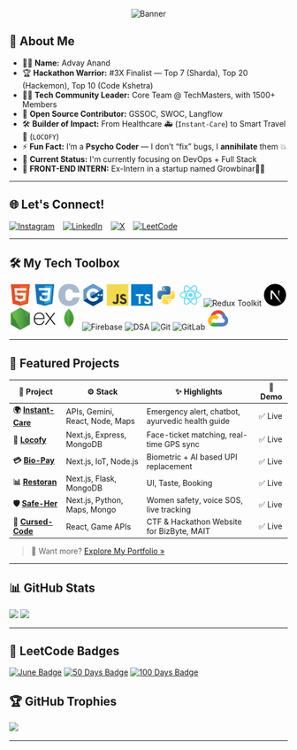 <p align="center">
  <img src="https://capsule-render.vercel.app/api?type=waving&color=E62429&height=150&section=header&text=Advay-Anand%20%7C%20Psycho-Coder%20%7C%20Debugger%20Hunter&fontSize=24&fontColor=ffffff&desc=🕸️+Welcome+to+my+multiverse+of+code!+🧠&descAlignY=65&descAlign=65" alt="Banner">
</p>


## 💫 About Me  
- 👨‍💻 **Name:** Advay Anand  
- 🏆 **Hackathon Warrior:** #3X Finalist — Top 7 (Sharda), Top 20 (Hackemon), Top 10 (Code Kshetra)  
- 🧑‍💼 **Tech Community Leader:** Core Team @ TechMasters, with 1500+ Members 
- 🌱 **Open Source Contributor:** GSSOC, SWOC, Langflow  
- 🛠️ **Builder of Impact:** From Healthcare 🚑 (`Instant-Care`) to Smart Travel 🚂 (`LOCOFY`)  
- ⚡ **Fun Fact:** I’m a **Psycho Coder** — I don’t “fix” bugs, I **annihilate** them 💥
- 📖 **Current Status:** I'm currently focusing on DevOps + Full Stack
- 💼 **FRONT-END INTERN:** Ex-Intern in a startup named Growbinar🕴🏻

---
## 🌐 Let's Connect!

<div style="display: flex; gap: 15px; align-items: center;">
  <!-- Instagram -->
  <a href="https://instagram.com/advay_anand_7" target="_blank">
    <img src="https://cdn-icons-png.flaticon.com/512/2111/2111463.png" width="32" alt="Instagram" />
  </a>

  <!-- LinkedIn -->
  <a href="https://linkedin.com/in/advay-anand-a89024277" target="_blank">
    <img src="https://cdn-icons-png.flaticon.com/512/174/174857.png" width="32" alt="LinkedIn" />
  </a>

  <!-- X (Twitter) -->
  <a href="https://x.com/AnandAdvay91289" target="_blank">
    <img src="https://cdn-icons-png.flaticon.com/512/5968/5968958.png" width="32" alt="X" />
  </a>

  <!-- LeetCode -->
  <a href="https://leetcode.com/u/Advay87/" target="_blank">
    <img src="https://upload.wikimedia.org/wikipedia/commons/8/8e/LeetCode_Logo_1.png" width="32" alt="LeetCode" />
  </a>
</div>



---

## 🛠️ My Tech Toolbox  
<p align="left">
<!-- Existing Icons -->
<img src="https://github.com/devicons/devicon/blob/master/icons/html5/html5-original.svg" width="40" title="HTML5"/>
<img src="https://github.com/devicons/devicon/blob/master/icons/css3/css3-original.svg" width="40" title="CSS3"/>
<img src="https://github.com/devicons/devicon/blob/master/icons/c/c-original.svg" width="40" title="C"/>
<img src="https://github.com/devicons/devicon/blob/master/icons/cplusplus/cplusplus-original.svg" width="40" title="C++"/>
<img src="https://github.com/devicons/devicon/blob/master/icons/javascript/javascript-original.svg" width="40" title="JavaScript"/>
<img src="https://github.com/devicons/devicon/blob/master/icons/typescript/typescript-original.svg" width="40" title="TypeScript"/>
<img src="https://github.com/devicons/devicon/blob/master/icons/python/python-original.svg" width="40" title="Python"/>
<img src="https://github.com/devicons/devicon/blob/master/icons/react/react-original.svg" width="40" title="React"/>
<img src="https://raw.githubusercontent.com/reduxjs/redux/master/logo/logo.png" width="40" title="Redux Toolkit"/>
<img src="https://github.com/devicons/devicon/blob/master/icons/nextjs/nextjs-original.svg" width="40" title="Next.js"/>
<img src="https://github.com/devicons/devicon/blob/master/icons/nodejs/nodejs-original.svg" width="40" title="Node.js"/>
<img src="https://github.com/devicons/devicon/blob/master/icons/express/express-original.svg" width="40" title="Express.js"/>
<img src="https://github.com/devicons/devicon/blob/master/icons/mongodb/mongodb-original.svg" width="40" title="MongoDB"/>
<img src="https://cdn.jsdelivr.net/gh/devicons/devicon/icons/firebase/firebase-plain.svg" width="40" title="Firebase"/>
<img src="https://cdn-icons-png.flaticon.com/512/5968/5968705.png" width="40" title="DSA"/>
<img src="https://cdn-icons-png.flaticon.com/512/919/919847.png" width="40" title="Git"/>
<img src="https://cdn-icons-png.flaticon.com/512/5968/5968853.png" width="40" title="GitLab"/>
<img src="https://github.com/devicons/devicon/blob/master/icons/googlecloud/googlecloud-original.svg" width="40" title="Google Cloud"/>


</p>

---

## 🚀 Featured Projects  

| 🚨 Project | ⚙️ Stack | ✨ Highlights | 🔗 Demo |
|-----------|----------|---------------|---------|
| **🌍 [Instant-Care](https://instant-care-tau.vercel.app/)** | APIs, Gemini, React, Node, Maps | Emergency alert, chatbot, ayurvedic health guide | ✅ Live |
| **🚆 [Locofy](https://train-guard.vercel.app/)** | Next.js, Express, MongoDB | Face-ticket matching, real-time GPS sync | ✅ Live |
| **💳 [Bio-Pay](https://bio-pay-connect.vercel.app/)** | Next.js, IoT, Node.js | Biometric + AI based UPI replacement | ✅ Live |
| **📊 [Restoran](https://roaring-pegasus-093c10.netlify.app/)** | Next.js, Flask, MongoDB | UI, Taste, Booking | ✅ Live |
| **🛡️ [Safe-Her](https://guardian-voice-web.lovable.app/)** | Next.js, Python, Maps, Mongo | Women safety, voice SOS, live tracking | ✅ Live |
| **🧠 [Cursed-Code](https://capture-the-flag-kappa.vercel.app/)** | React, Game APIs | CTF & Hackathon Website for BizByte, MAIT | ✅ Live |


> 🧠 Want more? [Explore My Portfolio »](https://portfolio-new-plum-psi.vercel.app/)

---

## 📊 GitHub Stats

![](https://github-readme-stats.vercel.app/api?username=advay77&theme=tokyonight&hide_border=false&count_private=true&show_icons=true)
![](https://github-readme-stats.vercel.app/api/top-langs/?username=advay77&theme=tokyonight&hide_border=false&layout=compact)

---

## 🏅 LeetCode Badges

[![June Badge](https://leetcode.com/medal/?showImg=0&id=7076894&isLevel=false)](https://leetcode.com/Advay87/)
[![50 Days Badge](https://leetcode.com/medal/?showImg=0&id=7076895&isLevel=false)](https://leetcode.com/Advay87/)
[![100 Days Badge](https://leetcode.com/medal/?showImg=0&id=7076896&isLevel=false)](https://leetcode.com/Advay87/)


## 🏆 GitHub Trophies  
![](https://github-profile-trophy.vercel.app/?username=advay77&theme=radical&no-frame=true&no-bg=false&margin-w=4)

---


